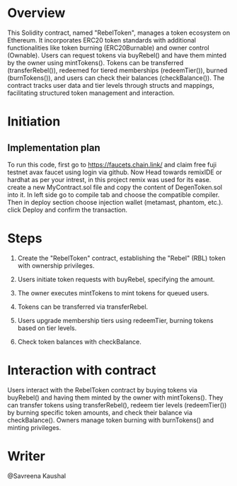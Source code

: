 # Overview
This Solidity contract, named "RebelToken", manages a token ecosystem on Ethereum. It incorporates ERC20 token standards with additional functionalities like token burning (ERC20Burnable) and owner control (Ownable). Users can request tokens via buyRebel() and have them minted by the owner using mintTokens(). Tokens can be transferred (transferRebel()), redeemed for tiered memberships (redeemTier()), burned (burnTokens()), and users can check their balances (checkBalance()). The contract tracks user data and tier levels through structs and mappings, facilitating structured token management and interaction.

# Initiation
## Implementation plan
To run this code, first go to https://faucets.chain.link/ and claim free fuji testnet avax faucet using login via github. Now Head towards remixIDE or hardhat as per your intrest, in this project remix was used for its ease. create a new MyContract.sol file and copy the content of DegenToken.sol into it. In left side go to compile tab and choose the compatible compiler. Then in deploy section choose injection wallet (metamast, phantom, etc.). click Deploy and confirm the transaction.

# Steps

1. Create the "RebelToken" contract, establishing the "Rebel" (RBL) token with ownership privileges.

2. Users initiate token requests with buyRebel, specifying the amount.

3. The owner executes mintTokens to mint tokens for queued users.

4. Tokens can be transferred via transferRebel.

5. Users upgrade membership tiers using redeemTier, burning tokens based on tier levels.

6. Check token balances with checkBalance.

# Interaction with contract

Users interact with the RebelToken contract by buying tokens via buyRebel() and having them minted by the owner with mintTokens(). They can transfer tokens using transferRebel(), redeem tier levels (redeemTier()) by burning specific token amounts, and check their balance via checkBalance(). Owners manage token burning with burnTokens() and minting privileges.

# Writer

@Savreena Kaushal
